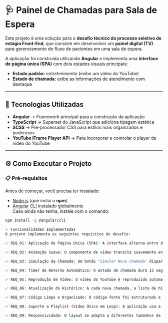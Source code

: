 # 🩺 Painel de Chamadas para Sala de Espera

Este projeto é uma solução para o **desafio técnico do processo seletivo de estágio Front-End**, que consiste em desenvolver um **painel digital (TV)** para gerenciamento do fluxo de pacientes em uma sala de espera.

A aplicação foi construída utilizando **Angular** e implementa uma **interface de página única (SPA)** com dois estados visuais principais:
- **Estado padrão:** entretenimento (exibe um vídeo do YouTube)
- **Estado de chamada:** exibe as informações de atendimento com destaque

---

## 🚀 Tecnologias Utilizadas

- **Angular** → Framework principal para a construção da aplicação  
- **TypeScript** → Superset do JavaScript que adiciona tipagem estática  
- **SCSS** → Pré-processador CSS para estilos mais organizados e poderosos  
- **YouTube IFrame Player API** → Para incorporar e controlar o player de vídeo do YouTube  

---

## ⚙️ Como Executar o Projeto

### 📋 Pré-requisitos

Antes de começar, você precisa ter instalado:

- [Node.js](https://nodejs.org/) (que inclui o **npm**)
- [Angular CLI](https://angular.io/cli) instalado globalmente  
  Caso ainda não tenha, instale com o comando:

```bash
npm install -g @angular/cli

✨ Funcionalidades Implementadas
O projeto implementa os seguintes requisitos do desafio:

✅ REQ_01: Aplicação de Página Única (SPA): A interface alterna entre dois estados visuais sem recarregar a página.

✅ REQ_02: Animação Suave: O componente de vídeo transita suavemente entre o estado de destaque e o estado de miniatura.

✅ REQ_03: Simulação da Chamada: Um botão "Simular Nova Chamada" dispara o evento e ativa o estado de chamada.

✅ REQ_04: Timer de Retorno Automático: O estado de chamada dura 15 segundos antes de retornar automaticamente ao estado padrão.

✅ REQ_05: Reprodução de Vídeo: O vídeo do YouTube é reproduzido automaticamente, com som e em loop contínuo.

✅ REQ_06: Atualização do Histórico: A cada nova chamada, a lista de histórico é atualizada com a chamada mais recente no topo.

✅ REQ_07: Código Limpo e Organizado: O código-fonte foi estruturado e comentado para facilitar a leitura e manutenção.

✅ REQ_08: Suporte a Playlist (Vídeo Único em Loop): A aplicação usa a funcionalidade de "playlist de um vídeo só" da API do YouTube para cumprir o requisito de loop de forma robusta.

✅ REQ_09: Responsividade: O layout se adapta a diferentes tamanhos de tela, com foco em resoluções a partir de 1366x768, e se ajusta para telas menores como tablets.

